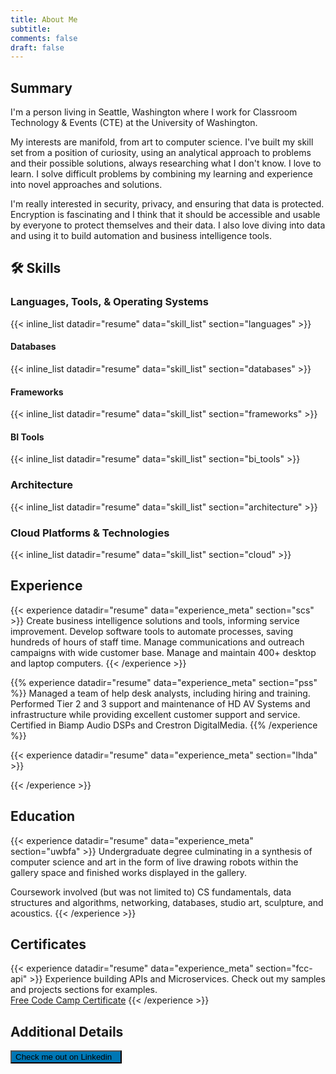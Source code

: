 ```yaml
---
title: About Me
subtitle:
comments: false
draft: false
---
```


## Summary

I'm a person living in Seattle, Washington where I work for Classroom Technology & Events (CTE) at the University of Washington.

My interests are manifold, from art to computer science. I've built my skill set from a position of curiosity, using an analytical approach to problems and their possible solutions, always researching what I don't know. I love to learn. I solve difficult problems by combining my learning and experience into novel approaches and solutions.

I'm really interested in security, privacy, and ensuring that data is protected. Encryption is fascinating and I think that it should be accessible and usable by everyone to protect themselves and their data. I also love diving into data and using it to build automation and business intelligence tools.

## :hammer_and_wrench: Skills

### Languages, Tools, & Operating Systems

{{< inline_list datadir="resume" data="skill_list" section="languages" >}}

#### Databases

{{< inline_list datadir="resume" data="skill_list" section="databases" >}}

#### Frameworks

{{< inline_list datadir="resume" data="skill_list" section="frameworks" >}}

#### BI Tools

{{< inline_list datadir="resume" data="skill_list" section="bi_tools" >}}

### Architecture

{{< inline_list datadir="resume" data="skill_list" section="architecture" >}}

### Cloud Platforms & Technologies

{{< inline_list datadir="resume" data="skill_list" section="cloud" >}}

## <i class="fas fa-briefcase"></i> Experience

{{< experience datadir="resume" data="experience_meta" section="scs" >}}
Create business intelligence solutions and tools, informing service improvement. Develop software tools to automate processes, saving hundreds of hours of staff time. Manage communications and outreach campaigns with wide customer base. Manage and maintain 400+ desktop and laptop computers.
{{< /experience >}}

{{% experience datadir="resume" data="experience_meta" section="pss" %}}
Managed a team of help desk analysts, including hiring and training. Performed Tier 2 and 3 support and maintenance of HD AV Systems and infrastructure while providing excellent customer support and service. Certified in Biamp Audio DSPs and Crestron DigitalMedia.
{{% /experience %}}

{{< experience datadir="resume" data="experience_meta" section="lhda" >}}

{{< /experience >}}

## <i class="fas fa-university"></i> Education

{{< experience datadir="resume" data="experience_meta" section="uwbfa" >}}
Undergraduate degree culminating in a synthesis of computer science and art in the form of live drawing robots within the gallery space and finished works displayed in the gallery.

Coursework involved (but was not limited to) CS fundamentals, data structures and algorithms, networking, databases, studio art, sculpture, and acoustics.
{{< /experience >}}

## <i class="far fa-id-badge"></i> Certificates

{{< experience datadir="resume" data="experience_meta" section="fcc-api" >}}
Experience building APIs and Microservices. Check out my samples and projects sections for examples.
<br/>
<a href="https://www.freecodecamp.org/certification/shadowimmage/apis-and-microservices" target="blank">Free Code Camp Certificate</a>
{{< /experience >}}

## Additional Details

[<button style="background-color:#0077b5" type="button" class="btn btn-primary">Check me out on Linkedin&nbsp;&nbsp;<span style="vertical-align:middle"><i class="fab fa-linkedin github-button"></i></span></button>][1]

[1]: https://www.linkedin.com/in/chase-sawyer


<!-- scraps and other junk

Development of both commercial and open source software applications and database systems that generate complex metrics and reports used by CTE and UW-IT management and other high level staff throughout the organization.

Manage and maintain 500+ desktop and laptop computers used in classrooms and by departmental staff. Provide technical evaluation, installation, maintenance and support of integrated classroom technology systems and related components. Provide Tier 2 support and perform configuration, diagnostic, repair, and testing functions.

I am using technologies, such as KNIME Analytics Platform and Tableau Desktop/Server, to mine, clean, process, visualize and report on data from ServiceNow, SQL Server, web services, and other sources. I develop software for desktops and open platforms in Java and Python, manage databases within desktop and reporting applications.

Recent projects involve providing real-time and historical data analysis and reporting on institutional performance metrics within Service-Now, developing an open source RFID-based access control solution for classroom equipment using CAD to design 3D printed parts and open source hardware for integrated systems, and managing marketing/communications campaigns to campus stakeholders and customers.

doing HD AV installation, maintenance, and support; I also design and implement business intelligence systems, working with teammates to define and measure performance for UW-IT, CTE, and others. Finally, I design and implement systems and processes that automate or improve workflows for members of CTE. I graduated from the UW back in 2013, designing and building robots that make drawings using open source hardware and software. 

I've been working at the University of Washington since 2009 as a(n):

- Event Assistant
- Lead Help Desk Analyst
- Program Support Supervisor I
- Senior Computer Specialist (current)
 -->
